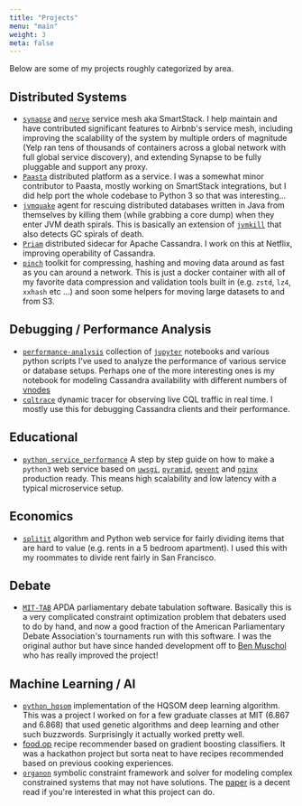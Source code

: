```yaml
---
title: "Projects"
menu: "main"
weight: 3
meta: false
---
```


Below are some of my projects roughly categorized by area.

Distributed Systems
-------------------

* [`synapse`](https://github.com/airbnb/synapse) and
  [`nerve`](https://github.com/airbnb/nerve) service mesh aka SmartStack. I help
  maintain and have contributed significant features to Airbnb's service mesh,
  including improving the scalability of the system by multiple orders of
  magnitude (Yelp ran tens of thousands of containers across a global network
  with full global service discovery), and extending Synapse to be fully
  pluggable and support any proxy.
* [`Paasta`](https://github.com/Yelp/paasta) distributed platform as a service. I
  was a somewhat minor contributor to Paasta, mostly working on SmartStack
  integrations, but I did help port the whole codebase to Python 3 so that was
  interesting...
* [`jvmquake`](https://github.com/jolynch/jvmquake) agent for rescuing
  distributed databases written in Java from themselves by killing them (while
  grabbing a core dump) when they enter JVM death spirals. This is basically an
  extension of [`jvmkill`](https://github.com/airlift/jvmkill) that also
  detects GC spirals of death.
* [`Priam`](https://github.com/Netflix/Priam) distributed sidecar for Apache
  Cassandra. I work on this at Netflix, improving operability of Cassandra.
* [`pinch`](https://github.com/jolynch/pinch) toolkit for compressing, hashing
  and moving data around as fast as you can around a network. This is just
  a docker container with all of my favorite data compression and validation
  tools built in (e.g. `zstd`, `lz4`, `xxhash` etc ...) and soon some helpers
  for moving large datasets to and from S3.


Debugging / Performance Analysis
--------------------------------

* [`performance-analysis`](https://github.com/jolynch/performance-analysis)
  collection of [`jupyter`](https://github.com/jupyter) notebooks and various
  python scripts I've used to analyze the performance of various service or
  database setups. Perhaps one of the more interesting ones is my notebook for
  modeling Cassandra availability with different numbers of
  [vnodes](https://github.com/jolynch/performance-analysis/tree/master/notebooks/cassandra_availability)
* [`cqltrace`](https://github.com/jolynch/cqltrace) dynamic tracer for observing
  live CQL traffic in real time. I mostly use this for debugging Cassandra
  clients and their performance.

Educational
-----------

* [`python_service_performance`](https://github.com/jolynch/python_service_performance)
  A step by step guide on how to make a `python3` web service based on
  [`uwsgi`](https://github.com/unbit/uwsgi),
  [`pyramid`](https://github.com/Pylons/pyramid),
  [`gevent`](https://github.com/gevent/gevent) and
  [`nginx`](https://github.com/nginx/nginx) production ready. This means high
  scalability and low latency with a typical microservice setup.

Economics
---------

* [`splitit`](https://github.com/jolynch/splitit) algorithm and Python web
  service for fairly dividing items that are hard to value (e.g. rents in a 5
  bedroom apartment). I used this with my roommates to divide rent fairly in
  San Francisco.

Debate
------

* [`MIT-TAB`](https://github.com/MIT-Tab/mit-tab) APDA parliamentary debate
  tabulation software. Basically this is a very complicated constraint
  optimization problem that debaters used to do by hand, and now a good
  fraction of the American Parliamentary Debate Association's tournaments run
  with this software. I was the original author but have since handed
  development off to [Ben Muschol](https://github.com/BenMusch) who has really
  improved the project!

Machine Learning / AI
---------------------

* [`python_hqsom`](https://github.com/jolynch/python-hqsom) implementation of
  the HQSOM deep learning algorithm. This was a project I worked on for a few
  graduate classes at MIT (6.867 and 6.868) that used genetic algorithms and
  deep learning and other such buzzwords. Surprisingly it actually worked
  pretty well.
* [food.op](https://github.com/jolynch/food.op) recipe recommender based on
  gradient boosting classifiers. It was a hackathon project but sorta neat to
  have recipes recommended based on previous cooking experiences.
* [`organon`](https://github.com/jolynch/organon) symbolic constraint framework
  and solver for modeling complex constrained systems that may not have
  solutions. The
  [paper](https://github.com/jolynch/organon/blob/master/papers/final.pdf) is a
  decent read if you're interested in what this project can do.
